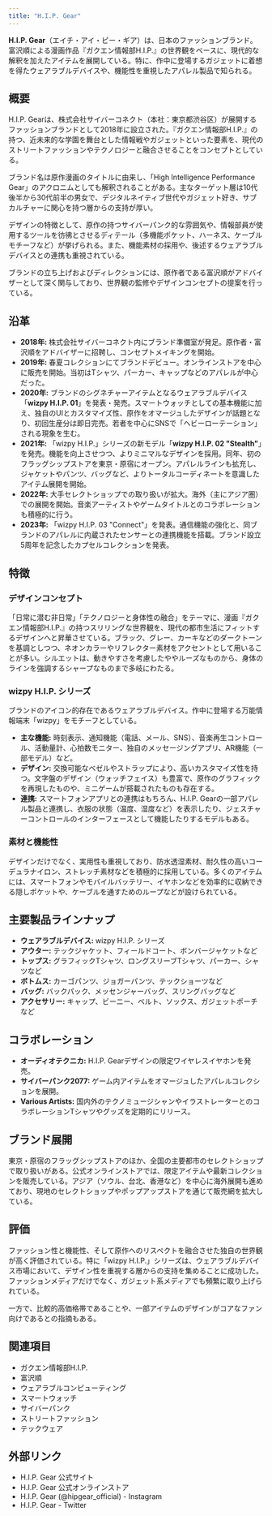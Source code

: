 ```yaml
---
title: "H.I.P. Gear"
---
```


**H.I.P. Gear**（エイチ・アイ・ピー・ギア）は、日本のファッションブランド。富沢順による漫画作品『ガクエン情報部H.I.P.』の世界観をベースに、現代的な解釈を加えたアイテムを展開している。特に、作中に登場するガジェットに着想を得たウェアラブルデバイスや、機能性を重視したアパレル製品で知られる。

## 概要

H.I.P. Gearは、株式会社サイバーコネクト（本社：東京都渋谷区）が展開するファッションブランドとして2018年に設立された。『ガクエン情報部H.I.P.』の持つ、近未来的な学園を舞台とした情報戦やガジェットといった要素を、現代のストリートファッションやテクノロジーと融合させることをコンセプトとしている。

ブランド名は原作漫画のタイトルに由来し、「High Intelligence Performance Gear」のアクロニムとしても解釈されることがある。主なターゲット層は10代後半から30代前半の男女で、デジタルネイティブ世代やガジェット好き、サブカルチャーに関心を持つ層からの支持が厚い。

デザインの特徴として、原作の持つサイバーパンク的な雰囲気や、情報部員が使用するツールを彷彿とさせるディテール（多機能ポケット、ハーネス、ケーブルモチーフなど）が挙げられる。また、機能素材の採用や、後述するウェアラブルデバイスとの連携も重視されている。

ブランドの立ち上げおよびディレクションには、原作者である富沢順がアドバイザーとして深く関与しており、世界観の監修やデザインコンセプトの提案を行っている。

## 沿革

*   **2018年:** 株式会社サイバーコネクト内にブランド準備室が発足。原作者・富沢順をアドバイザーに招聘し、コンセプトメイキングを開始。
*   **2019年:** 春夏コレクションにてブランドデビュー。オンラインストアを中心に販売を開始。当初はTシャツ、パーカー、キャップなどのアパレルが中心だった。
*   **2020年:** ブランドのシグネチャーアイテムとなるウェアラブルデバイス「**wizpy H.I.P. 01**」を発表・発売。スマートウォッチとしての基本機能に加え、独自のUIとカスタマイズ性、原作をオマージュしたデザインが話題となり、初回生産分は即日完売。若者を中心にSNSで「ヘビーローテーション」される現象を生む。
*   **2021年:** 「wizpy H.I.P.」シリーズの新モデル「**wizpy H.I.P. 02 "Stealth"**」を発売。機能を向上させつつ、よりミニマルなデザインを採用。同年、初のフラッグシップストアを東京・原宿にオープン。アパレルラインも拡充し、ジャケットやパンツ、バッグなど、よりトータルコーディネートを意識したアイテム展開を開始。
*   **2022年:** 大手セレクトショップでの取り扱いが拡大。海外（主にアジア圏）での展開を開始。音楽アーティストやゲームタイトルとのコラボレーションも積極的に行う。
*   **2023年:** 「wizpy H.I.P. 03 "Connect"」を発表。通信機能の強化と、同ブランドのアパレルに内蔵されたセンサーとの連携機能を搭載。ブランド設立5周年を記念したカプセルコレクションを発表。

## 特徴

### デザインコンセプト

「日常に潜む非日常」「テクノロジーと身体性の融合」をテーマに、漫画『ガクエン情報部H.I.P.』の持つスリリングな世界観を、現代の都市生活にフィットするデザインへと昇華させている。ブラック、グレー、カーキなどのダークトーンを基調としつつ、ネオンカラーやリフレクター素材をアクセントとして用いることが多い。シルエットは、動きやすさを考慮したややルーズなものから、身体のラインを強調するシャープなものまで多岐にわたる。

### wizpy H.I.P. シリーズ

ブランドのアイコン的存在であるウェアラブルデバイス。作中に登場する万能情報端末「wizpy」をモチーフとしている。

*   **主な機能:** 時刻表示、通知機能（電話、メール、SNS）、音楽再生コントロール、活動量計、心拍数モニター、独自のメッセージングアプリ、AR機能（一部モデル）など。
*   **デザイン:** 交換可能なベゼルやストラップにより、高いカスタマイズ性を持つ。文字盤のデザイン（ウォッチフェイス）も豊富で、原作のグラフィックを再現したものや、ミニゲームが搭載されたものも存在する。
*   **連携:** スマートフォンアプリとの連携はもちろん、H.I.P. Gearの一部アパレル製品と連携し、衣服の状態（温度、湿度など）を表示したり、ジェスチャーコントロールのインターフェースとして機能したりするモデルもある。

### 素材と機能性

デザインだけでなく、実用性も重視しており、防水透湿素材、耐久性の高いコーデュラナイロン、ストレッチ素材などを積極的に採用している。多くのアイテムには、スマートフォンやモバイルバッテリー、イヤホンなどを効率的に収納できる隠しポケットや、ケーブルを通すためのループなどが設けられている。

## 主要製品ラインナップ

*   **ウェアラブルデバイス:** wizpy H.I.P. シリーズ
*   **アウター:** テックジャケット、フィールドコート、ボンバージャケットなど
*   **トップス:** グラフィックTシャツ、ロングスリーブTシャツ、パーカー、シャツなど
*   **ボトムス:** カーゴパンツ、ジョガーパンツ、テックショーツなど
*   **バッグ:** バックパック、メッセンジャーバッグ、スリングバッグなど
*   **アクセサリー:** キャップ、ビーニー、ベルト、ソックス、ガジェットポーチなど

## コラボレーション

*   **オーディオテクニカ:** H.I.P. Gearデザインの限定ワイヤレスイヤホンを発売。
*   **サイバーパンク2077:** ゲーム内アイテムをオマージュしたアパレルコレクションを展開。
*   **Various Artists:** 国内外のテクノミュージシャンやイラストレーターとのコラボレーションTシャツやグッズを定期的にリリース。

## ブランド展開

東京・原宿のフラッグシップストアのほか、全国の主要都市のセレクトショップで取り扱いがある。公式オンラインストアでは、限定アイテムや最新コレクションを販売している。アジア（ソウル、台北、香港など）を中心に海外展開も進めており、現地のセレクトショップやポップアップストアを通じて販売網を拡大している。

## 評価

ファッション性と機能性、そして原作へのリスペクトを融合させた独自の世界観が高く評価されている。特に「wizpy H.I.P.」シリーズは、ウェアラブルデバイス市場において、デザイン性を重視する層からの支持を集めることに成功した。ファッションメディアだけでなく、ガジェット系メディアでも頻繁に取り上げられている。

一方で、比較的高価格帯であることや、一部アイテムのデザインがコアなファン向けであるとの指摘もある。

## 関連項目

*   ガクエン情報部H.I.P.
*   富沢順
*   ウェアラブルコンピューティング
*   スマートウォッチ
*   サイバーパンク
*   ストリートファッション
*   テックウェア

## 外部リンク

*   H.I.P. Gear 公式サイト
*   H.I.P. Gear 公式オンラインストア
*   H.I.P. Gear (@hipgear_official) - Instagram
*   H.I.P. Gear - Twitter